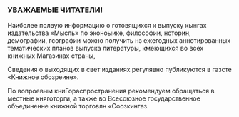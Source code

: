 ### УВАЖАЕМЫЕ ЧИТАТЕЛИ!

Наиболее полвую информацию о готовящихся к выпуску кынгах издательства «Мысль» по эконоыике, философии, нсторин, демографии, гсографии можно получить нз ежегодных аннотированных тематических планов выпуска литературы, кмеющихся во всех книжных Магазинах страны,

Сведения о выходящих в свет изданиях регулявно публикуются в газсте «Книжное обозреине».

По вопроевым книГораспространения рекомендуем обращаться в местные княготорги, а также во Всесоюзное государственное  объединенне книжной торговлн «Соозкингаз.
